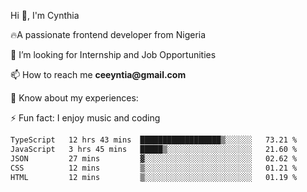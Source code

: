 <div align="left">
  <p> Hi 👋, I'm Cynthia </p>
  <p>🔥A passionate frontend developer from Nigeria</p>
  <p>👯 I’m looking for Internship and Job Opportunities </p>
  <p>📫 How to reach me <strong>ceeyntia@gmail.com</strong></p>
  <p>📄 Know about my experiences:</p>
  <p>⚡ Fun fact: I enjoy music and coding</p>
</div>
<!--START_SECTION:waka-->

```txt
TypeScript   12 hrs 43 mins  ██████████████████▒░░░░░░   73.21 %
JavaScript   3 hrs 45 mins   █████▒░░░░░░░░░░░░░░░░░░░   21.60 %
JSON         27 mins         ▓░░░░░░░░░░░░░░░░░░░░░░░░   02.62 %
CSS          12 mins         ▒░░░░░░░░░░░░░░░░░░░░░░░░   01.21 %
HTML         12 mins         ▒░░░░░░░░░░░░░░░░░░░░░░░░   01.19 %
```

<!--END_SECTION:waka-->
